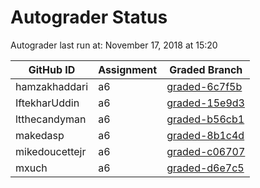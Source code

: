 # Autograder Status
Autograder last run at: November 17, 2018 at 15:20

| GitHub ID | Assignment | Graded Branch |
|-----------|------------|---------------|
| hamzakhaddari | a6 | [graded-6c7f5b](https://github.com/Fall2018COMP401-001/a6-hamzakhaddari/tree/graded-6c7f5b) | 
| IftekharUddin | a6 | [graded-15e9d3](https://github.com/Fall2018COMP401-001/a6-IftekharUddin/tree/graded-15e9d3) | 
| ltthecandyman | a6 | [graded-b56cb1](https://github.com/Fall2018COMP401-001/a6-ltthecandyman/tree/graded-b56cb1) | 
| makedasp | a6 | [graded-8b1c4d](https://github.com/Fall2018COMP401-001/a6-makedasp/tree/graded-8b1c4d) | 
| mikedoucettejr | a6 | [graded-c06707](https://github.com/Fall2018COMP401-001/a6-mikedoucettejr/tree/graded-c06707) | 
| mxuch | a6 | [graded-d6e7c5](https://github.com/Fall2018COMP401-001/a6-mxuch/tree/graded-d6e7c5) | 
